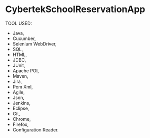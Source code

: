 # CybertekSchoolReservationApp

TOOL USED: 
* Java, 
* Cucumber, 
* Selenium WebDriver,
* SQL, 
* HTML, 
* JDBC, 
* JUnit, 
* Apache POI,
* Maven, 	
* Jira, 
* Pom Xml, 
* Agile, 
* Json, 
* Jenkins, 
* Eclipse, 
* Git, 
* Chrome, 
* Firefox, 
* Configuration Reader.

